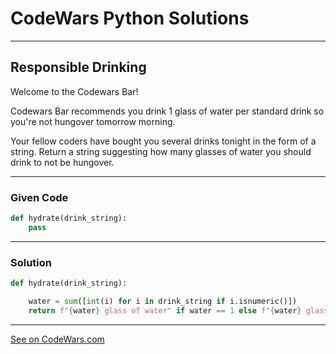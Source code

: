 # CodeWars Python Solutions

---

## Responsible Drinking

Welcome to the Codewars Bar!

Codewars Bar recommends you drink 1 glass of water per standard drink so you're not hungover tomorrow morning.

Your fellow coders have bought you several drinks tonight in the form of a string. Return a string suggesting how many glasses of water you should drink to not be hungover.


---

### Given Code


```python
def hydrate(drink_string):
    pass
```

---

### Solution


```python
def hydrate(drink_string):

    water = sum([int(i) for i in drink_string if i.isnumeric()])
    return f"{water} glass of water" if water == 1 else f"{water} glasses of water"
```


---


[See on CodeWars.com](https://www.codewars.com/kata/5aee86c5783bb432cd000018)
